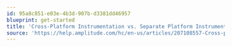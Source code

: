 ```yaml
---
id: 95a8c851-e03e-4b3d-907b-d3381dd46957
blueprint: get-started
title: 'Cross-Platform Instrumentation vs. Separate Platform Instrumentation'
source: 'https://help.amplitude.com/hc/en-us/articles/207108557-Cross-platform-instrumentation-vs-separate-platform-instrumentation'
---
```

